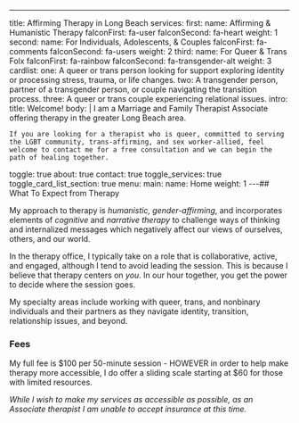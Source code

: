 ---
title: Affirming Therapy in Long Beach
services:
  first:
    name: Affirming & Humanistic Therapy
    faIconFirst: fa-user
    faIconSecond: fa-heart
    weight: 1
  second:
    name: For Individuals, Adolescents, & Couples
    faIconFirst: fa-comments
    faIconSecond: fa-users
    weight: 2
  third:
    name: For Queer & Trans Folx
    faIconFirst: fa-rainbow
    faIconSecond: fa-transgender-alt
    weight: 3
cardlist:
  one:
    A queer or trans person looking for support exploring identity or processing
    stress, trauma, or life changes.
  two:
    A transgender person, partner of a transgender person, or couple navigating
    the transition process.
  three: A queer or trans couple experiencing relational issues.
intro:
  title: Welcome!
  body: |
    I am a Marriage and Family Therapist Associate offering therapy in the greater Long Beach area.

    If you are looking for a therapist who is queer, committed to serving the LGBT community, trans-affirming, and sex worker-allied, feel welcome to contact me for a free consultation and we can begin the path of healing together.
  toggle: true
about: true
contact: true
toggle_services: true
toggle_card_list_section: true
menu:
  main:
    name: Home
    weight: 1
---## What To Expect from Therapy

My approach to therapy is _humanistic, gender-affirming_, and incorporates elements of _cognitive_ and _narrative therapy_ to challenge ways of thinking and internalized messages which negatively affect our views of ourselves, others, and our world.

In the therapy office, I typically take on a role that is collaborative, active, and engaged, although I tend to avoid leading the session. This is because I believe that therapy centers on _you._ In our hour together, you get the power to decide where the session goes.

My specialty areas include working with queer, trans, and nonbinary individuals and their partners as they navigate identity, transition, relationship issues, and beyond.

### Fees

My full fee is $100 per 50-minute session - HOWEVER in order to help make therapy more accessible, I do offer a sliding scale starting at $60 for those with limited resources.

_While I wish to make my services as accessible as possible, as an Associate therapist I am unable to accept insurance at this time._
